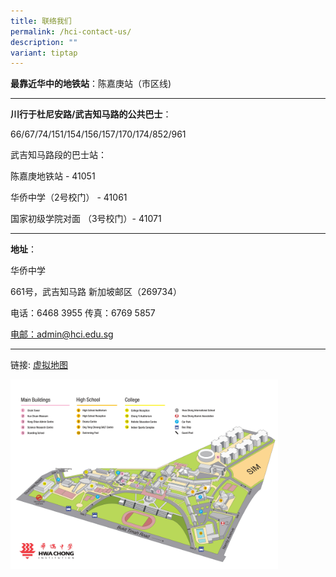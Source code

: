 ```yaml
---
title: 联络我们
permalink: /hci-contact-us/
description: ""
variant: tiptap
---
```

<p><strong>最靠近华中的地铁站</strong>：陈嘉庚站（市区线)</p>
<hr>
<p><strong>川行于杜尼安路/武吉知马路的公共巴士</strong>：</p>
<p>66/67/74/151/154/156/157/170/174/852/961</p>
<p>武吉知马路段的巴士站：</p>
<p>陈嘉庚地铁站 - 41051</p>
<p>华侨中学（2号校门） - 41061</p>
<p>国家初级学院对面 （3号校门）- 41071</p>
<hr>
<p><strong>地址</strong>：</p>
<p>华侨中学</p>
<p>661号，武吉知马路 新加坡邮区（269734）</p>
<p>电话：6468 3955 传真：6769 5857</p>
<p><a href="mailto:电邮：admin@hci.edu.sg" rel="noopener noreferrer nofollow" target="_blank">电邮：admin@hci.edu.sg</a>
</p>
<hr>
<p>链接: <a href="https://go.gov.sg/hci-vt" rel="noopener nofollow" target="_blank">虚拟地图</a>
</p>
<div class="isomer-image-wrapper">
<img style="width:85%" height="auto" width="100%" src="/images/hcimap.jpg">
</div>
<p></p>